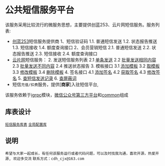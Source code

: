 # 公共短信服务平台
该服务采用比较流行的微服务思想，主要提供创蓝253、云片网短信服务。服务列表:
* [创蓝253](https://www.253.com)短信服务提供商
       1、短信验证码
       1.1. 普通短信发送
       1.2. 状态报告推送
       1.3. 短信接收
       1.4. 额度查询接口
       2、会员营销短信
       2.1. 普通短信发送
       2.2. 状态报告推送
       2.3. 短信接收
       2.4. 额度查询接口
* [云片网](http://www.yunpian.com)短信服务：
      2. 发送短信服务列表
      2.1 [单条发送](https://sms.yunpian.com/v2/sms/single_send.json)
      2.2 [批量发送相同内容](https://sms.yunpian.com/v2/sms/batch_send.json)
      2.3 [批量发送不同内容](https://sms.yunpian.com/v2/sms/multi_send.json)
      2.4 推送状态报告
      3. 模板接口
      3.1 [添加模板](https://sms.yunpian.com/v2/tpl/add.json)
      3.2 [取模板](https://sms.yunpian.com/v2/tpl/get.json)
      3.3 [修改模板](https://sms.yunpian.com/v2/tpl/update.json)
      3.4 [删除模板](https://sms.yunpian.com/v2/tpl/del.json)
      4. 签名接口
      4.1 [添加签名](https://sms.yunpian.com/v2/sign/add.json)
      4.2 [获取签名](https://sms.yunpian.com/v2/sign/get.json)
      4.3 [修改签名](https://sms.yunpian.com/v2/sign/update.json)
      5. [查短信发送记录](https://sms.yunpian.com/v2/sms/get_record.json)
      6. [查屏蔽词](https://sms.yunpian.com/v2/sms/get_black_word.json)
* 短信`充值/扣费`服务，提供[**商家**]入驻短信平台,

该服务依赖于[igrpc](../igrpc)模块，[微信公众号第三方平台](../official_accounts)和[common](../common)组成

## 库表设计

[`短信服务库表`](./table.md)
[`全局配置库`](./table.md)

## 说明

`希望与大家一起成长，有任何该服务运行或者代码问题，可以及时找我沟通，喜欢开源，热爱开源, 欢迎多交流`
`联系方式：cdh_cjx@163.com`

